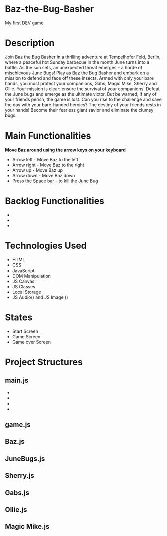 # Baz-the-Bug-Basher
My first DEV game

# Description
Join Baz the Bug Basher in a thrilling adventure at Tempelhofer Feld, Berlin, where a peaceful hot Sunday barbecue in the month June turns into a battle. As the sun sets, an unexpected threat emerges – a horde of mischievous June Bugs! Play as Baz the Bug Basher and embark on a mission to defend and face off these insects. Armed with only your bare hands, you must protect your companions, Gabs, Magic Mike, Sherry and Ollie. Your mission is clear: ensure the survival of your companions. Defeat the June bugs and emerge as the ultimate victor. But be warned, if any of your friends perish, the game is lost. Can you rise to the challenge and save the day with your bare-handed heroics? The destiny of your friends rests in your hands! Become their fearless giant savior and eliminate the clumsy bugs.

# Main Functionalities 
**Move Baz around using the arrow keys on your keyboard**

- Arrow left - Move Baz to the left 
- Arrow right - Move Baz to the right 
- Arrow up - Move Baz up
- Arrow down - Move Baz down 
- Press the Space bar - to kill the June Bug

# Backlog Functionalities 
-
-
-

# Technologies Used 
- HTML
- CSS
- JavaScript
- DOM Manipulation
- JS Canvas
- JS Classes
- Local Storage 
- JS Audio() and JS Image ()

# States 
- Start Screen
- Game Screen 
- Game over Screen 

# Project Structures 

## main.js 
-
-
-
-

## game.js 
## Baz.js
## JuneBugs.js 
## Sherry.js 
## Gabs.js 
## Ollie.js 
## Magic Mike.js

